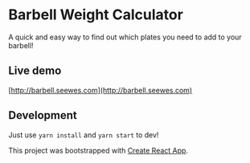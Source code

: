# Barbell Weight Calculator

A quick and easy way to find out which plates you need to add to your barbell!

## Live demo

[http://barbell.seewes.com](http://barbell.seewes.com)

## Development

Just use `yarn install` and `yarn start` to dev!

This project was bootstrapped with [Create React App](https://github.com/facebookincubator/create-react-app).
